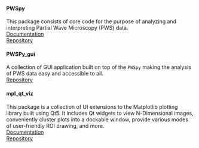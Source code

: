 

#### PWSpy
This package consists of core code for the purpose of analyzing and interpreting Partial Wave Microscopy (PWS) data.  
[Documentation](https://pwspy.readthedocs.io/en/dev/)  
[Repository](https://github.com/nanthony21/PWSpy)

#### PWSPy_gui
A collection of GUI application built on top of the `PWSpy` making the analysis of PWS data easy and accessible to all.  
[Repository](https://github.com/nanthony21/pwspy_gui)

#### mpl_qt_viz
This package is a collection of UI extensions to the Matplotlib plotting library built using Qt5. It includes Qt widgets to view N-Dimensional images, conveniently cluster plots into a dockable window, provide various modes of user-friendly ROI drawing, and more.  
[Documentation](https://nanthony21.github.io/mpl_qt_viz/)  
[Repository](https://github.com/nanthony21/mpl_qt_viz)

